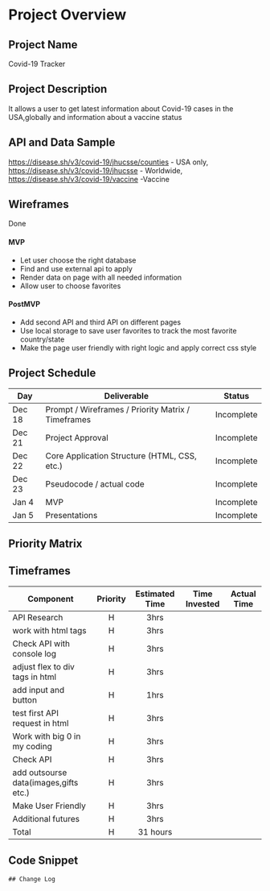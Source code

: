 # Project Overview

## Project Name

Covid-19 Tracker

## Project Description

It allows a user to get latest information about Covid-19 cases in the USA,globally and information about a vaccine status 
 
## API and Data Sample

https://disease.sh/v3/covid-19/jhucsse/counties - USA only, https://disease.sh/v3/covid-19/jhucsse - Worldwide, https://disease.sh/v3/covid-19/vaccine -Vaccine

## Wireframes

Done  

#### MVP 

- Let user choose the right database
- Find and use external api to apply
- Render data on page with all needed information
- Allow user to choose favorites 


#### PostMVP  

- Add second API and third API on different pages 
- Use local storage to save user favorites to track the most favorite country/state
- Make the page user friendly with right logic and apply correct css style

## Project Schedule

|  Day | Deliverable | Status
|---|---| ---|
|Dec 18| Prompt / Wireframes / Priority Matrix / Timeframes | Incomplete
|Dec 21| Project Approval | Incomplete
|Dec 22| Core Application Structure (HTML, CSS, etc.) | Incomplete
|Dec 23| Pseudocode / actual code | Incomplete
|Jan 4| MVP | Incomplete
|Jan 5| Presentations | Incomplete

## Priority Matrix

## Timeframes

| Component | Priority | Estimated Time | Time Invested | Actual Time |
| --- | :---: |  :---: | :---: | :---: |
|API Research | H | 3hrs| |  |
|work with html tags  | H | 3hrs| |  |
|Check API with console log | H | 3hrs| |  
|adjust flex to div tags in html | H | 3hrs|  | |
|add input and button | H | 1hrs| | 
|test first API request in html | H | 3hrs| |  
|Work with big 0 in my coding | H | 3hrs| |
|Check API | H | 3hrs| |  
|add outsourse data(images,gifts  etc.) | H | 3hrs| | |
|Make User Friendly | H | 3hrs| |  |
|Additional futures | H | 3hrs| |  |
| Total | H | 31 hours| |  |

## Code Snippet
```
## Change Log
  
